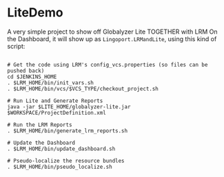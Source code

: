 # LiteDemo
A very simple project to show off Globalyzer Lite TOGETHER with LRM
On the Dashboard, it will show up as <code>Lingoport.LRMandLite</code>, using this kind of script:

<pre>
<code>
# Get the code using LRM's config_vcs.properties (so files can be pushed back)
cd $JENKINS_HOME
. $LRM_HOME/bin/init_vars.sh
. $LRM_HOME/bin/vcs/$VCS_TYPE/checkout_project.sh

# Run Lite and Generate Reports
java -jar $LITE_HOME/globalyzer-lite.jar $WORKSPACE/ProjectDefinition.xml

# Run the LRM Reports
. $LRM_HOME/bin/generate_lrm_reports.sh

# Update the Dashboard
. $LRM_HOME/bin/update_dashboard.sh

# Pseudo-localize the resource bundles
. $LRM_HOME/bin/pseudo_localize.sh
</code>
</pre>


